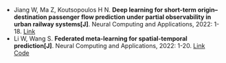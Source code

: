* Jiang W, Ma Z, Koutsopoulos H N. <b>Deep learning for short-term origin–destination passenger flow prediction under partial observability in urban railway systems[J]</b>. Neural Computing and Applications, 2022: 1-18. [Link](https://link.springer.com/article/10.1007/s00521-021-06669-1)
* Li W, Wang S. <b>Federated meta-learning for spatial-temporal prediction[J]</b>. Neural Computing and Applications, 2022: 1-20. [Link](https://link.springer.com/article/10.1007/s00521-021-06861-3) [Code](https://github.com/lwz001/FML-ST.git)
